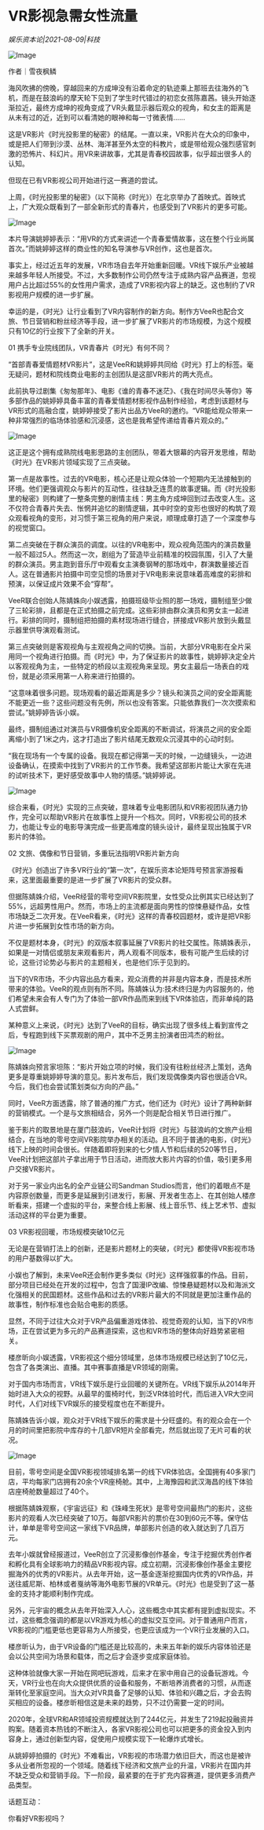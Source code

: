 # VR影视急需女性流量

*娱乐资本论|2021-08-09|科技*

![Image](https://inews.gtimg.com/newsapp_bt/0/13862157910/641)

作者｜雪夜枫鳞

海风吹拂的傍晚，穿越回来的方成坤没有沿着命定的轨迹乘上那班去往海外的飞机，而是在鼓浪屿的摩天轮下见到了学生时代错过的初恋女孩陈嘉茜。镜头开始逐渐拉近，最终方成坤的视角变成了VR头戴显示器后观众的视角，和女主的距离是从未有过的近，近到可以看清她的眼神和每一寸微表情……

这是VR影片《时光投影里的秘密》的结尾。一直以来，VR影片在大众的印象中，或是把人们带到沙漠、丛林、海洋甚至外太空的科教片，或是带给观众强烈感官刺激的恐怖片、科幻片。用VR来讲故事，尤其是青春校园故事，似乎超出很多人的认知。

但现在已有VR影视公司开始进行这一赛道的尝试。

上周，《时光投影里的秘密》（以下简称《时光》）在北京举办了首映式。首映式上，广大观众既看到了一部全新形式的青春片，也感受到了VR影片的更多可能。

![Image](https://inews.gtimg.com/newsapp_bt/0/13862157922/641)

本片导演姚婷婷表示：“用VR的方式来讲述一个青春爱情故事，这在整个行业尚属首次。”而姚婷婷这样的商业性的知名导演参与VR创作，这也是首次。

事实上，经过近五年的发展，VR市场自去年开始重新回暖。VR线下娱乐产业被越来越多年轻人所接受。不过，大多数制作公司仍然专注于成熟内容产品赛道，忽视用户占比超过55%的女性用户需求，造成了VR影视内容上的缺乏。这也制约了VR影视用户规模的进一步扩展。

幸运的是，《时光》让行业看到了VR内容制作的新方向。制作方VeeR也配合文旅、节日营销和粉丝经济等手段，进一步扩展了VR影片的市场规模，为这个规模只有10亿的行业按下了全新的开关。

01 携手专业院线团队，VR青春片《时光》有何不同？

“首部青春爱情题材VR影片”，这是VeeR和姚婷婷共同给《时光》打上的标签。毫无疑问，题材和院线商业电影的主创团队是这部VR影片的两大亮点。

此前执导过剧集《匆匆那年》、电影《谁的青春不迷茫》、《我在时间尽头等你》等多部作品的姚婷婷具备丰富的青春爱情题材影视作品制作经验，考虑到该题材与VR形式的高融合度，姚婷婷接受了影片出品方VeeR的邀约。“VR能给观众带来一种非常强烈的临场体验感和沉浸感，这也是我希望传递给青春片观众的。”

![Image](https://inews.gtimg.com/newsapp_bt/0/13862157927/641)

这正是这个拥有成熟院线电影思路的主创团队，带着大银幕的内容开发思维，帮助《时光》在VR影片领域实现了三点突破。

第一点是故事性。过去的VR电影，核心还是让观众体验一个短期内无法接触到的环境。他们更强调观众与影片的互动性，往往缺乏连贯的故事逻辑。而《时光投影里的秘密》则构建了一整条完整的剧情主线：男主角方成坤回到过去改变人生。这不仅符合青春片失去、怅惘并追忆的剧情逻辑，其中时空的变形也很好的构筑了观众观看视角的变形，对习惯于第三视角的用户来说，顺理成章打造了一个深度参与的视觉窗口。

第二点突破在于群众演员的调度。以往的VR电影中，观众视角范围内的演员数量一般不超过5人。然而这一次，剧组为了营造毕业前精准的校园氛围，引入了大量的群众演员。男主跑到音乐厅中观看女主演奏钢琴的那场戏中，群演数量接近百人。这在普通影片拍摄中司空见惯的场景对于VR电影来说意味着高难度的彩排和预演，以保证成片效果不会“穿帮”。

VeeR联合创始人陈婧姝向小娱透露，拍摄班级毕业照的那一场戏，摄制组至少做了三轮彩排，且都是在正式拍摄之前完成。这些彩排由群众演员和男女主一起进行。彩排的同时，摄制组把拍摄的素材现场进行缝合，拼接成VR影片放到头戴显示器里供导演观看测试。

第三点突破则是客观视角与主观视角之间的切换。当前，大部分VR电影在全片采用同一个视角进行拍摄。而《时光》中，为了保证影片的故事性，姚婷婷决定全片以客观视角为主，一些特定的桥段以主观视角来呈现。男女主最后一场表白的戏份，就是必须采用第一人称来进行拍摄的。

“这意味着很多问题。现场观看的最近距离是多少？镜头和演员之间的安全距离能不能更近一些？这些问题没有先例，所以也没有答案。只能依靠我们一次次摸索和尝试。”姚婷婷告诉小娱。

最终，摄制组通过对演员与VR摄像机安全距离的不断调试，将演员之间的安全距离缩小到了1米之内，这才打造出了影片结尾无数观众沉浸其中的心动时刻。

“我在现场有一个专属的设备。我现在都记得第一天的时候，一边缝镜头，一边进设备确认，在摸索中找到了VR影片的工作节奏。我希望这部影片能让大家在先进的试听技术下，更好感受故事中人物的情感。”姚婷婷说。

![Image](https://inews.gtimg.com/newsapp_bt/0/13862157946/641)

综合来看，《时光》实现的三点突破，意味着专业电影团队和VR影视团队通力协作，完全可以帮助VR影片在故事性上提升一个档次。同时，VR影视公司的技术力，也能让专业的电影导演完成一些更高难度的镜头设计，最终呈现出独属于VR影片的体验。

02 文旅、偶像和节日营销，多重玩法指明VR影片新方向

《时光》创造出了许多VR行业的“第一次”，在娱乐资本论矩阵号预言家游报看来，这里面最重要的是进一步扩展了VR影片的受众群。

但据陈婧姝介绍，VeeR经营的零号空间VR影院里，女性受众比例其实已经达到了55%，远超男性用户。然而，市场上的主流都是面向男性的惊悚悬疑作品，女性市场缺乏二次开发。在VeeR看来，《时光》这样的青春校园题材，或许是把VR影片进一步拓展到女性市场的新方向。

不仅是题材本身，《时光》的双版本叙事延展了VR影片的社交属性。陈婧姝表示，如果是一对情侣或朋友来观看影片，两人观看不同版本，极有可能产生后续的讨论，这些讨论势必与影片的主题相关，也是他们乐于见到的。

当下的VR市场，不少内容出品方看来，观众消费的并非是内容本身，而是技术所带来的体验。VeeR的观点则有所不同。陈婧姝认为:技术终归是为内容服务的，他们希望未来会有人专门为了体验一部VR作品而来到线下VR体验店，而非单纯的路人式尝鲜。

某种意义上来说，《时光》达到了VeeR的目标，确实出现了很多线上看到宣传之后，专程跑到线下买票观剧的用户，其中不乏男主扮演者田鸿杰的粉丝。

![Image](https://inews.gtimg.com/newsapp_bt/0/13862157944/641)

陈婧姝向预言家坦陈：“影片开始立项的时候，我们没有往粉丝经济上策划，选角更多是尊重姚婷婷导演的意见。影片发布后，我们发现偶像类内容也很适合VR。今后，我们也会尝试策划类似方向的产品。”

同时，VeeR方面透露，除了普通的推广方式，他们还为《时光》设计了两种新鲜的营销模式。一个是与文旅相结合，另外一个则是配合相关节日进行推广。

鉴于影片的取景地是在厦门鼓浪屿，VeeR计划将《时光》与鼓浪屿的文旅产业相结合，在当地的零号空间VR影院举办相关的活动。且不同于普通的电影，《时光》线下上映的时间会很长。伴随着即将到来的七夕情人节和后续的520等节日，VeeR计划把这部片子拿出用于节日活动，进而放大影片内容的价值，吸引更多用户交接VR影片。

对于另一家业内出名的全产业链公司Sandman Studios而言，他们的着眼点不是内容原创数量，而更多是延展到引进发行，影展、开发者生态上、在其创始人楼彦昕看来，搭建一个虚拟的平台，来整合线上影展、线上音乐节、线上艺术节、虚拟活动这样的平台更为重要。

03 VR影视回暖，市场规模突破10亿元

无论是在营销打法上的创新，还是影片题材上的突破，《时光》都使得VR影视市场的用户基数得以扩大。

小娱也了解到，未来VeeR还会制作更多类似《时光》这样强叙事的作品。目前，部分项目已经处在开发的过程中，包含了国漫IP改编、惊悚悬疑题材以及和海派文化强相关的民国题材。这些作品和过去的VR影片最大的不同就是更加注重作品的故事性，制作标准也会贴合电影的质感。

显然，不同于过往大众对于VR产品偏重游戏体验、视觉奇观的认知，当下的VR市场，正在尝试更为多元的产品赛道探索，这也和VR市场的整体向好趋势紧密相关。

楼彦昕向小娱透露，VR影视这个细分领域里，总体市场规模已经达到了10亿元，包含了各类演出、直播。其中赛事直播是VR领域的刚需。

对于国内市场而言，VR线下娱乐是行业回暖的关键所在。VR线下娱乐从2014年开始时进入大众的视野。从最早的蛋椅时代，到泛VR体验时代，而后进入VR大空间时代，人们对线下VR娱乐的接受程度也在不断提升。

陈婧姝告诉小娱，观众对于VR线下娱乐的需求是十分旺盛的。有的观众会在一个月的时间里把影院中库存的十几部VR短片全部看完，然后就出现了无片可看的状况。

![Image](https://inews.gtimg.com/newsapp_bt/0/13862157925/641)

目前，零号空间是全国VR影视领域排名第一的线下VR体验店。全国拥有40多家门店，平均每家门店拥有20余个VR座椅舱。其中，上海豫园和武汉海昌的线下体验店座椅舱数量超过了40个。

根据陈婧姝观察，《宇宙远征》和《珠峰生死状》是零号空间最热门的影片，这些影片的观看人次已经突破了10万。每部VR影片的票价在30到60元不等。保守估计，单单是零号空间这一家线下VR品牌，单部影片创造的收入就达到了几百万元。

去年小娱就曾经报道过，VeeR创立了沉浸影像创作基金，专注于挖掘优秀创作者和孵化具有全球影响力的精品VR影视内容。成立初期，沉浸影像创作基金主要挖掘海外的优秀的VR影片。从去年开始，这一基金逐渐挖掘国内优秀的VR作品，并送往威尼斯、柏林或者戛纳等海外电影节展的VR单元。《时光》也是受到了这一基金的支持才能顺利制作完成。

另外，元宇宙的概念从去年开始深入人心，这些概念中其实都有提到虚拟现实。不过，这些概念强调的都是以VR游戏为核心的虚拟交互空间。对于普通用户而言，VR影视的门槛更低也更容易为人所接受，也更应该成为一个VR行业发展的入口。

楼彦昕认为，由于VR设备的门槛还是比较高的，未来五年新的娱乐内容体验还是会以公共空间为场景和载体，而之后才会逐步变成家庭体验。

这种体验就像大家一开始在网吧玩游戏，后来才在家中用自己的设备玩游戏。今天，VR行业也在向大众提供优质的设备和服务，不断培养消费者的习惯，从而逐渐转化至家庭空间。当大众对VR具备了足够的认知、体验和兴趣之后，才会去购买相应的设备。楼彦昕相信这是未来的趋势，只不过仍需要一定的时间。

2020年，全球VR和AR领域投资规模就达到了244亿元，并发生了219起投融资并购案。随着资本热钱的不断注入，各家VR影视公司也可以把更多的资金投入到内容身上，通过创新型内容，促使用户规模实现下一轮爆炸式增长。

从姚婷婷拍摄的《时光》不难看出，VR影视的市场潜力依旧巨大，而这也是被许多从业者所忽视的一个领域。随着线下经济和文旅产业的升温，VR影片在国内并不缺乏受众和营销手段。下一阶段，最紧要的在于扩充内容赛道，提供更多消费产品类型。

话题互动：

你看好VR影视吗？

